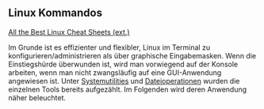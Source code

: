 ## Linux Kommandos

[All the Best Linux Cheat Sheets \(ext.\)](https://www.nixtutor.com/linux/all-the-best-linux-cheat-sheets/)

Im Grunde ist es effizienter und flexibler, Linux im Terminal zu konfigurieren/administrieren als über graphische Eingabemasken. Wenn die Einstiegshürde überwunden ist, wird man vorwiegend auf der Konsole arbeiten, wenn man nicht zwangsläufig auf eine GUI-Anwendung angewiesen ist. Unter [Systemutilities](/kapitel-3-standardprogramme/systemutilies.md) und [Dateioperationen](/kapitel-2-dateisysteme/umgang-mit-verzeichnissen-und-dateien/dateioperationen.md) wurden die einzelnen Tools bereits aufgezählt. Im Folgenden wird deren Anwendung näher beleuchtet.

